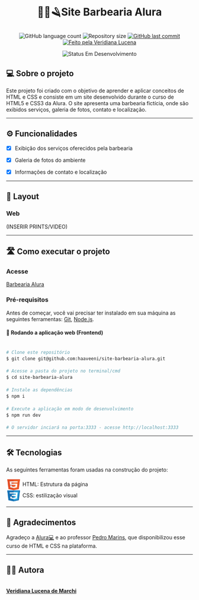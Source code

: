 # <p align="center">🧔🏻🪒Site Barbearia Alura</p>

<p align="center">
  <img alt="GitHub language count" src="https://img.shields.io/github/languages/count/haaveeni/site-barbearia-alura?color=%23b21104">

  <img alt="Repository size" src="https://img.shields.io/github/repo-size/haaveeni%2Fsite-barbearia-alura?color=%23b21104">
  
  <a href="https://github.com/haaveeni/site-barbearia-alura/commits/main">
    <img alt="GitHub last commit" src="https://img.shields.io/github/last-commit/haaveeni/site-barbearia-alura?color=%23b21104">
  </a>
  
   <a href="">
    <img alt="Feito pela Veridiana Lucena" src="https://img.shields.io/badge/feito%20por%20-Veridiana-b21104">
   </a>

<p align="center">
	<img alt="Status Em Desenvolvimento" src="https://img.shields.io/badge/STATUS-EM%20REFATORAMENTO-green">
<!-- 	<img alt="Status Concluído" src="https://img.shields.io/badge/STATUS-CONCLU%C3%8DDO-brightgreen"> -->
</p>

## 💻 Sobre o projeto

Este projeto foi criado com o objetivo de aprender e aplicar conceitos de HTML e CSS e consiste em um site desenvolvido durante o curso de HTML5 e CSS3 da Alura. O site apresenta uma barbearia fictícia, onde são exibidos serviços, galeria de fotos, contato e localização.

---

## ⚙️ Funcionalidades

- [x] Exibição dos serviços oferecidos pela barbearia
- [x] Galeria de fotos do ambiente
- [x] Informações de contato e localização


---

## 🎨 Layout



### Web

(INSERIR PRINTS/VIDEO)

---

## 🛣️ Como executar o projeto

### Acesse
<a href="https://haaveeni.github.io/site-barbearia-alura/">Barbearia Alura</a>

### Pré-requisitos
Antes de começar, você vai precisar ter instalado em sua máquina as seguintes ferramentas:
[Git](https://git-scm.com), [Node.js](https://nodejs.org/en/). 

#### 🧭 Rodando a aplicação web (Frontend)

```bash

# Clone este repositório
$ git clone git@github.com:haaveeni/site-barbearia-alura.git

# Acesse a pasta do projeto no terminal/cmd
$ cd site-barbearia-alura

# Instale as dependências
$ npm i

# Execute a aplicação em modo de desenvolvimento
$ npm run dev

# O servidor inciará na porta:3333 - acesse http://localhost:3333 

```

---

## 🛠 Tecnologias

As seguintes ferramentas foram usadas na construção do projeto:<br/><br/>
<a href = "https://developer.mozilla.org/en-US/docs/Web/HTML"><img align="center" alt="HTML" height="30" width="40" src="https://raw.githubusercontent.com/devicons/devicon/master/icons/html5/html5-original.svg"></a>
HTML: Estrutura da página <br/>
<a href = "https://developer.mozilla.org/en-US/docs/Web/CSS"><img align="center" alt="CSS" height="30" width="40" src="https://raw.githubusercontent.com/devicons/devicon/master/icons/css3/css3-original.svg"></a>
CSS: estilização visual <br/>

---

## 🤝 Agradecimentos
Agradeço a <a href="https://github.com/alura-cursos">Alura💻</a> e ao professor <a href="https://github.com/pedromarins">Pedro Marins</a>, que disponibilizou esse curso de HTML e CSS na plataforma.

---

## 👩🏻 Autora

<a href="https://www.linkedin.com/in/veridiana-lucena/">
 <img src="https://media.licdn.com/dms/image/D4D03AQE7TU2xzZdMtQ/profile-displayphoto-shrink_200_200/0/1715875083059?e=1727308800&v=beta&t=IMNulLJ8nfCxPci-BR6WRLSwNtphIVhohpEqlGyt9QI" width="100px;" alt=""/>
 <br />
 <b>Veridiana Lucena de Marchi</b></a>
 <br />
